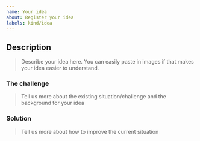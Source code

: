 ```yaml
---
name: Your idea
about: Register your idea
labels: kind/idea
---
```


## Description
> Describe your idea here. You can easily paste in images if that makes your idea easier to understand.

### The challenge
> Tell us more about the existing situation/challenge and the background for your idea

### Solution
> Tell us more about how to improve the current situation
